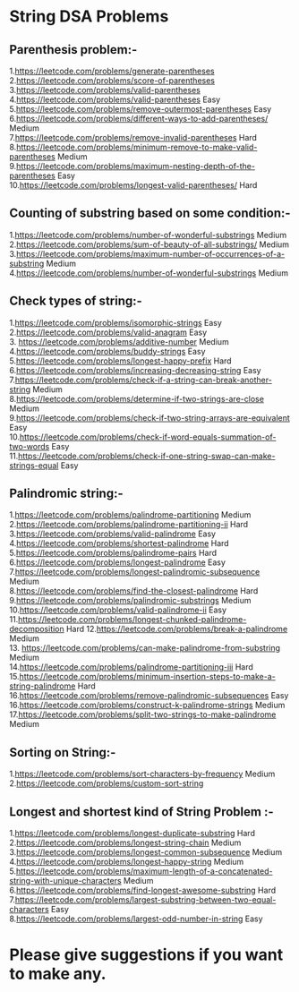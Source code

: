 # String DSA Problems
## Parenthesis problem:-

1.https://leetcode.com/problems/generate-parentheses <br>
2.https://leetcode.com/problems/score-of-parentheses <br>
3.https://leetcode.com/problems/valid-parentheses <br>
4.https://leetcode.com/problems/valid-parentheses Easy <br> 
5.https://leetcode.com/problems/remove-outermost-parentheses Easy <br>
6.https://leetcode.com/problems/different-ways-to-add-parentheses/ Medium <br>
7.https://leetcode.com/problems/remove-invalid-parentheses Hard <br>
8.https://leetcode.com/problems/minimum-remove-to-make-valid-parentheses Medium <br>
9.https://leetcode.com/problems/maximum-nesting-depth-of-the-parentheses Easy <br>
10.https://leetcode.com/problems/longest-valid-parentheses/ Hard <br>

## Counting of substring based on some condition:-

1.https://leetcode.com/problems/number-of-wonderful-substrings Medium <br>
2.https://leetcode.com/problems/sum-of-beauty-of-all-substrings/ Medium <br>
3.https://leetcode.com/problems/maximum-number-of-occurrences-of-a-substring Medium <br>
4.https://leetcode.com/problems/number-of-wonderful-substrings Medium <br>

## Check types of string:-

1.https://leetcode.com/problems/isomorphic-strings Easy <br>
2.https://leetcode.com/problems/valid-anagram Easy <br>
3. https://leetcode.com/problems/additive-number Medium <br>
4.https://leetcode.com/problems/buddy-strings Easy <br>
5.https://leetcode.com/problems/longest-happy-prefix Hard <br>
6.https://leetcode.com/problems/increasing-decreasing-string Easy <br>
7.https://leetcode.com/problems/check-if-a-string-can-break-another-string Medium <br>
8.https://leetcode.com/problems/determine-if-two-strings-are-close Medium <br>
9.https://leetcode.com/problems/check-if-two-string-arrays-are-equivalent Easy <br>
10.https://leetcode.com/problems/check-if-word-equals-summation-of-two-words Easy <br>
11.https://leetcode.com/problems/check-if-one-string-swap-can-make-strings-equal Easy <br>
 
## Palindromic string:-

1.https://leetcode.com/problems/palindrome-partitioning Medium <br>
2.https://leetcode.com/problems/palindrome-partitioning-ii Hard <br>
3.https://leetcode.com/problems/valid-palindrome Easy <br>
4.https://leetcode.com/problems/shortest-palindrome Hard <br>
5.https://leetcode.com/problems/palindrome-pairs Hard <br>
6.https://leetcode.com/problems/longest-palindrome Easy <br>
7.https://leetcode.com/problems/longest-palindromic-subsequence Medium <br>
8.https://leetcode.com/problems/find-the-closest-palindrome Hard <br>
9.https://leetcode.com/problems/palindromic-substrings Medium <br>
10.https://leetcode.com/problems/valid-palindrome-ii Easy <br>
11.https://leetcode.com/problems/longest-chunked-palindrome-decomposition Hard 12.https://leetcode.com/problems/break-a-palindrome Medium <br>
13. https://leetcode.com/problems/can-make-palindrome-from-substring Medium <br>
14.https://leetcode.com/problems/palindrome-partitioning-iii Hard <br>
15.https://leetcode.com/problems/minimum-insertion-steps-to-make-a-string-palindrome Hard <br>
16.https://leetcode.com/problems/remove-palindromic-subsequences Easy <br>
16.https://leetcode.com/problems/construct-k-palindrome-strings Medium <br>
17.https://leetcode.com/problems/split-two-strings-to-make-palindrome Medium <br>

## Sorting on String:-
1.https://leetcode.com/problems/sort-characters-by-frequency Medium <br>
2.https://leetcode.com/problems/custom-sort-string <br>

## Longest and shortest kind of String Problem :-

1.https://leetcode.com/problems/longest-duplicate-substring Hard <br>
2.https://leetcode.com/problems/longest-string-chain Medium <br>
3.https://leetcode.com/problems/longest-common-subsequence Medium <br>
4.https://leetcode.com/problems/longest-happy-string Medium <br>
5.https://leetcode.com/problems/maximum-length-of-a-concatenated-string-with-unique-characters Medium <br>
6.https://leetcode.com/problems/find-longest-awesome-substring Hard <br>
7.https://leetcode.com/problems/largest-substring-between-two-equal-characters Easy <br>
8.https://leetcode.com/problems/largest-odd-number-in-string Easy <br>
# Please give suggestions if you want to make any.
